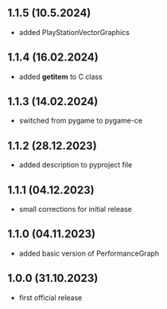 ## 1.1.5 (10.5.2024)
- added PlayStationVectorGraphics

## 1.1.4 (16.02.2024)
- added __getitem__ to C class

## 1.1.3 (14.02.2024)
- switched from pygame to pygame-ce

## 1.1.2 (28.12.2023)
- added description to pyproject file

## 1.1.1 (04.12.2023)
- small corrections for initial release

## 1.1.0 (04.11.2023)
- added basic version of PerformanceGraph

## 1.0.0 (31.10.2023)
- first official release

